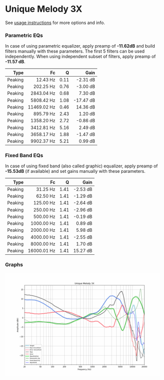 # Unique Melody 3X
See [usage instructions](https://github.com/jaakkopasanen/AutoEq#usage) for more options and info.

### Parametric EQs
In case of using parametric equalizer, apply preamp of **-11.62dB** and build filters manually
with these parameters. The first 5 filters can be used independently.
When using independent subset of filters, apply preamp of **-11.57 dB**.

| Type    | Fc          |    Q | Gain      |
|--------:|------------:|-----:|----------:|
| Peaking | 12.43 Hz    | 0.11 | -2.31 dB  |
| Peaking | 202.25 Hz   | 0.76 | -3.00 dB  |
| Peaking | 2843.04 Hz  | 0.68 | 7.30 dB   |
| Peaking | 5808.42 Hz  | 1.08 | -17.47 dB |
| Peaking | 11469.02 Hz | 0.46 | 14.36 dB  |
| Peaking | 895.79 Hz   | 2.43 | 1.20 dB   |
| Peaking | 1358.20 Hz  | 2.72 | -0.86 dB  |
| Peaking | 3412.81 Hz  | 5.16 | 2.49 dB   |
| Peaking | 3658.17 Hz  | 1.88 | -1.47 dB  |
| Peaking | 9902.37 Hz  | 5.21 | 0.99 dB   |

### Fixed Band EQs
In case of using fixed band (also called graphic) equalizer, apply preamp of **-15.53dB**
(if available) and set gains manually with these parameters.

| Type    | Fc          |    Q | Gain     |
|--------:|------------:|-----:|---------:|
| Peaking | 31.25 Hz    | 1.41 | -2.53 dB |
| Peaking | 62.50 Hz    | 1.41 | -1.29 dB |
| Peaking | 125.00 Hz   | 1.41 | -2.64 dB |
| Peaking | 250.00 Hz   | 1.41 | -2.96 dB |
| Peaking | 500.00 Hz   | 1.41 | -0.19 dB |
| Peaking | 1000.00 Hz  | 1.41 | 0.89 dB  |
| Peaking | 2000.00 Hz  | 1.41 | 5.98 dB  |
| Peaking | 4000.00 Hz  | 1.41 | -2.55 dB |
| Peaking | 8000.00 Hz  | 1.41 | 1.70 dB  |
| Peaking | 16000.01 Hz | 1.41 | 15.27 dB |

### Graphs
![](./Unique%20Melody%203X.png)